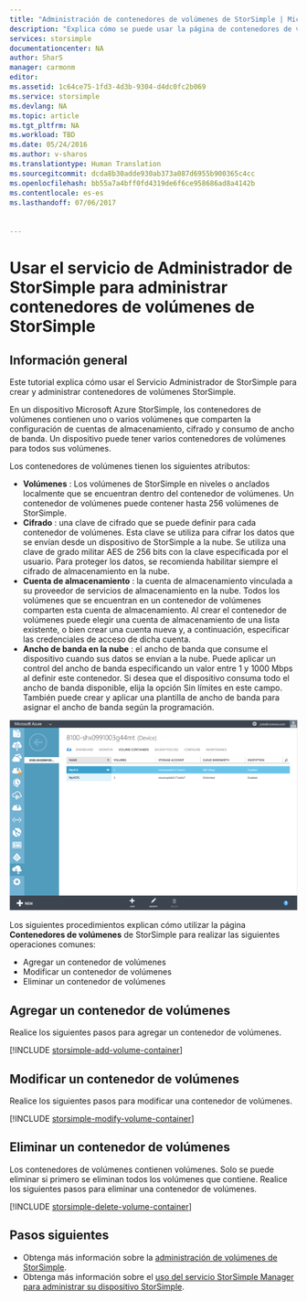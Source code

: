 ```yaml
---
title: "Administración de contenedores de volúmenes de StorSimple | Microsoft Docs"
description: "Explica cómo se puede usar la página de contenedores de volúmenes del Servicio de Administrador de StorSimple para agregar, modificar o eliminar contenedores de volúmenes."
services: storsimple
documentationcenter: NA
author: SharS
manager: carmonm
editor: 
ms.assetid: 1c64ce75-1fd3-4d3b-9304-d4dc0fc2b069
ms.service: storsimple
ms.devlang: NA
ms.topic: article
ms.tgt_pltfrm: NA
ms.workload: TBD
ms.date: 05/24/2016
ms.author: v-sharos
ms.translationtype: Human Translation
ms.sourcegitcommit: dcda8b30adde930ab373a087d6955b900365c4cc
ms.openlocfilehash: bb55a7a4bff0fd4319de6f6ce958686ad8a4142b
ms.contentlocale: es-es
ms.lasthandoff: 07/06/2017


---
```

# <a name="use-the-storsimple-manager-service-to-manage-storsimple-volume-containers"></a>Usar el servicio de Administrador de StorSimple para administrar contenedores de volúmenes de StorSimple
## <a name="overview"></a>Información general
Este tutorial explica cómo usar el Servicio Administrador de StorSimple para crear y administrar contenedores de volúmenes StorSimple.

En un dispositivo Microsoft Azure StorSimple, los contenedores de volúmenes contienen uno o varios volúmenes que comparten la configuración de cuentas de almacenamiento, cifrado y consumo de ancho de banda. Un dispositivo puede tener varios contenedores de volúmenes para todos sus volúmenes. 

Los contenedores de volúmenes tienen los siguientes atributos:

* **Volúmenes** : Los volúmenes de StorSimple en niveles o anclados localmente que se encuentran dentro del contenedor de volúmenes. Un contenedor de volúmenes puede contener hasta 256 volúmenes de StorSimple.
* **Cifrado** : una clave de cifrado que se puede definir para cada contenedor de volúmenes. Esta clave se utiliza para cifrar los datos que se envían desde un dispositivo de StorSimple a la nube. Se utiliza una clave de grado militar AES de 256 bits con la clave especificada por el usuario. Para proteger los datos, se recomienda habilitar siempre el cifrado de almacenamiento en la nube.
* **Cuenta de almacenamiento** : la cuenta de almacenamiento vinculada a su proveedor de servicios de almacenamiento en la nube. Todos los volúmenes que se encuentran en un contenedor de volúmenes comparten esta cuenta de almacenamiento. Al crear el contenedor de volúmenes puede elegir una cuenta de almacenamiento de una lista existente, o bien crear una cuenta nueva y, a continuación, especificar las credenciales de acceso de dicha cuenta.
* **Ancho de banda en la nube** : el ancho de banda que consume el dispositivo cuando sus datos se envían a la nube. Puede aplicar un control del ancho de banda especificando un valor entre 1 y 1000 Mbps al definir este contenedor. Si desea que el dispositivo consuma todo el ancho de banda disponible, elija la opción Sin límites en este campo. También puede crear y aplicar una plantilla de ancho de banda para asignar el ancho de banda según la programación.

![Página Contenedores de volúmenes](./media/storsimple-manage-volume-containers/HCS_VolumeContainersPage.png)

Los siguientes procedimientos explican cómo utilizar la página **Contenedores de volúmenes** de StorSimple para realizar las siguientes operaciones comunes:

* Agregar un contenedor de volúmenes 
* Modificar un contenedor de volúmenes 
* Eliminar un contenedor de volúmenes 

## <a name="add-a-volume-container"></a>Agregar un contenedor de volúmenes
Realice los siguientes pasos para agregar un contenedor de volúmenes.

[!INCLUDE [storsimple-add-volume-container](../../includes/storsimple-add-volume-container.md)]

## <a name="modify-a-volume-container"></a>Modificar un contenedor de volúmenes
Realice los siguientes pasos para modificar una contenedor de volúmenes.

[!INCLUDE [storsimple-modify-volume-container](../../includes/storsimple-modify-volume-container.md)]

## <a name="delete-a-volume-container"></a>Eliminar un contenedor de volúmenes
Los contenedores de volúmenes contienen volúmenes. Solo se puede eliminar si primero se eliminan todos los volúmenes que contiene. Realice los siguientes pasos para eliminar una contenedor de volúmenes.

[!INCLUDE [storsimple-delete-volume-container](../../includes/storsimple-delete-volume-container.md)]

## <a name="next-steps"></a>Pasos siguientes
* Obtenga más información sobre la [administración de volúmenes de StorSimple](storsimple-manage-volumes.md). 
* Obtenga más información sobre el [uso del servicio StorSimple Manager para administrar su dispositivo StorSimple](storsimple-manager-service-administration.md).


